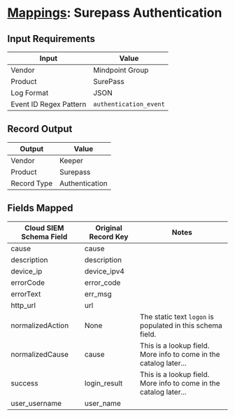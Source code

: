 # [Mappings](README.md): Surepass Authentication

## Input Requirements

|Input|Value|
|-----|-----|
|Vendor|Mindpoint Group|
|Product|SurePass|
|Log Format|JSON|
|Event ID Regex Pattern|`authentication_event`|

## Record Output

|Output|Value|
|------|-----|
|Vendor|Keeper|
|Product|Surepass|
|Record Type|Authentication|

## Fields Mapped

|Cloud SIEM Schema Field|Original Record Key|Notes|
|-----------------------|-------------------|-----|
|cause|cause||
|description|description||
|device_ip|device_ipv4||
|errorCode|error_code||
|errorText|err_msg||
|http_url|url||
|normalizedAction|None|The static text `logon` is populated in this schema field.|
|normalizedCause|cause|This is a lookup field. More info to come in the catalog later...|
|success|login_result|This is a lookup field. More info to come in the catalog later...|
|user_username|user_name||


